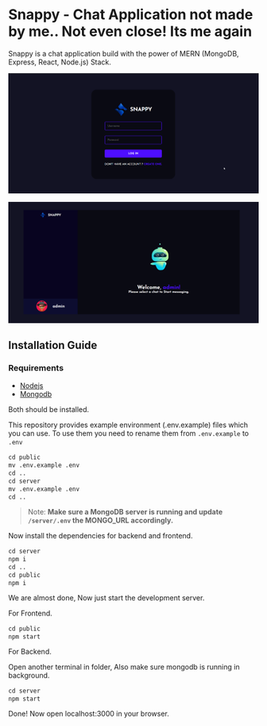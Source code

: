 # Snappy - Chat Application not made by me.. Not even close! Its me again
Snappy is a chat application build with the power of MERN (MongoDB, Express, React, Node.js) Stack. 

![login page](./images/snappy_login.png)

![home page](./images/snappy.png)

## Installation Guide

### Requirements
- [Nodejs](https://nodejs.org/en/download)
- [Mongodb](https://www.mongodb.com/docs/manual/administration/install-community/)

Both should be installed. 

This repository provides example environment (.env.example) files which you can use. To use them you need to rename them from ``.env.example`` to ``.env``
```shell
cd public
mv .env.example .env
cd ..
cd server
mv .env.example .env
cd ..
```

>Note: **Make sure a MongoDB server is running and update ``/server/.env`` the MONGO_URL accordingly.**

Now install the dependencies for backend and frontend.
```shell
cd server
npm i
cd ..
cd public
npm i
```
We are almost done, Now just start the development server.

For Frontend.
```shell
cd public
npm start
```
For Backend.

Open another terminal in folder, Also make sure mongodb is running in background.
```shell
cd server
npm start
```

Done! Now open localhost:3000 in your browser.
